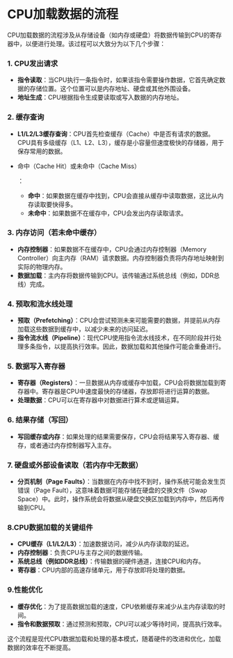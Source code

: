 # CPU加载数据的流程

CPU加载数据的流程涉及从存储设备（如内存或硬盘）将数据传输到CPU的寄存器中，以便进行处理。该过程可以大致分为以下几个步骤：

### 1. **CPU发出请求**

- **指令读取**：当CPU执行一条指令时，如果该指令需要操作数据，它首先确定数据的存储位置。这个位置可以是内存地址、硬盘或其他外围设备。
- **地址生成**：CPU根据指令生成要读取或写入数据的内存地址。

### 2. **缓存查询**

- **L1/L2/L3缓存查询**：CPU首先检查缓存（Cache）中是否有请求的数据。CPU具有多级缓存（L1、L2、L3），缓存是小容量但速度极快的存储器，用于保存常用的数据。

- 命中（Cache Hit）或未命中（Cache Miss）

  ：

  - **命中**：如果数据在缓存中找到，CPU会直接从缓存中读取数据，这比从内存读取要快得多。
  - **未命中**：如果数据不在缓存中，CPU会发出内存读取请求。

### 3. **内存访问（若未命中缓存）**

- **内存控制器**：如果数据不在缓存中，CPU会通过内存控制器（Memory Controller）向主内存（RAM）请求数据。内存控制器负责将内存地址映射到实际的物理内存。
- **数据加载**：主内存将数据传输到CPU。该传输通过系统总线（例如，DDR总线）完成。

### 4. **预取和流水线处理**

- **预取（Prefetching）**：CPU会尝试预测未来可能需要的数据，并提前从内存加载这些数据到缓存中，以减少未来的访问延迟。
- **指令流水线（Pipeline）**：现代CPU使用指令流水线技术，在不同阶段并行处理多条指令，以提高执行效率。因此，数据加载和其他操作可能会重叠进行。

### 5. **数据写入寄存器**

- **寄存器（Registers）**：一旦数据从内存或缓存中加载，CPU会将数据加载到寄存器中。寄存器是CPU中速度最快的存储器，存放即将进行运算的数据。
- **处理数据**：CPU可以在寄存器中对数据进行算术或逻辑运算。

### 6. **结果存储（写回）**

- **写回缓存或内存**：如果处理的结果需要保存，CPU会将结果写入寄存器、缓存，或者通过内存控制器写入主存。

### 7. **硬盘或外部设备读取（若内存中无数据）**

- **分页机制（Page Faults）**：当数据在内存中找不到时，操作系统可能会发生页错误（Page Fault），这意味着数据可能存储在硬盘的交换文件（Swap Space）中。此时，操作系统会将数据从硬盘交换区加载到内存中，然后再传输到CPU。

### 8.CPU数据加载的关键组件

- **CPU缓存（L1/L2/L3）**：加速数据访问，减少从内存读取的延迟。
- **内存控制器**：负责CPU与主存之间的数据传输。
- **系统总线（例如DDR总线）**：传输数据的硬件通道，连接CPU和内存。
- **寄存器**：CPU内部的高速存储单元，用于存放即将处理的数据。

### 9.性能优化

- **缓存优化**：为了提高数据加载的速度，CPU依赖缓存来减少从主内存读取的时间。
- **指令和数据预取**：通过预测和预取，CPU可以减少等待时间，提高执行效率。

这个流程是现代CPU数据加载和处理的基本模式，随着硬件的改进和优化，加载数据的效率在不断提高。